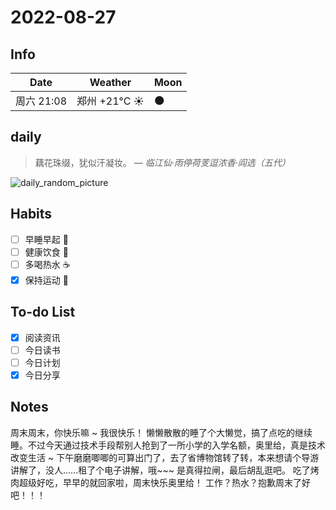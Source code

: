 # 2022-08-27

## Info

| Date           | Weather      | Moon |
| -------------- | ------------ | ---- |
| 周六 21:08 | 郑州 +21°C ☀️   | 🌑 |

## daily

> 藕花珠缀，犹似汗凝妆。
> — *临江仙·雨停荷芰逗浓香·阎选（五代）*

![daily_random_picture](https://images.unsplash.com/photo-1464938050520-ef2270bb8ce8?crop=entropy&cs=tinysrgb&fit=crop&fm=jpg&h=1080&ixid=MnwxfDB8MXxyYW5kb218MHx8bW91bnRhaW4sd2F0ZXIsbGFuZHNjYXBlLGdhbGF4eSxjaXR5fHx8fHx8MTY2MTYwNTcxNQ&ixlib=rb-1.2.1&q=80&utm_campaign=api-credit&utm_medium=referral&utm_source=unsplash_source&w=1920)

## Habits

- [ ] 早睡早起 🌃
- [ ] 健康饮食 🥗
- [ ] 多喝热水 ☕️
- [x] 保持运动 💪

## To-do List

- [x] 阅读资讯 
- [ ] 今日读书
- [ ] 今日计划
- [x] 今日分享

## Notes

周末周末，你快乐嘛 ~ 我很快乐！
懒懒散散的睡了个大懒觉，搞了点吃的继续睡。不过今天通过技术手段帮别人抢到了一所小学的入学名额，奥里给，真是技术改变生活 ~
下午磨磨唧唧的可算出门了，去了省博物馆转了转，本来想请个导游讲解了，没人……租了个电子讲解，哦~~~ 是真得拉闸，最后胡乱逛吧。
吃了烤肉超级好吃，早早的就回家啦，周末快乐奥里给！
工作？热水？抱歉周末了好吧！！！
